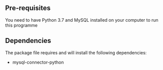 

Pre-requisites
--------------
You need to have Python 3.7 and MySQL installed on your computer to run this
 programme
 
Dependencies
------------
The package file requires and will install the following dependencies:
* mysql-connector-python